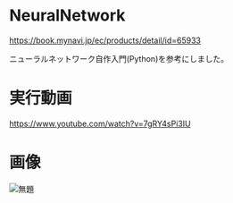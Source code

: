 # NeuralNetwork
https://book.mynavi.jp/ec/products/detail/id=65933

ニューラルネットワーク自作入門(Python)を参考にしました。

# 実行動画
https://www.youtube.com/watch?v=7gRY4sPi3IU
# 画像
![無題](https://user-images.githubusercontent.com/98020159/151686948-06e599f2-e5be-44da-9792-ae598a8d1286.png)
